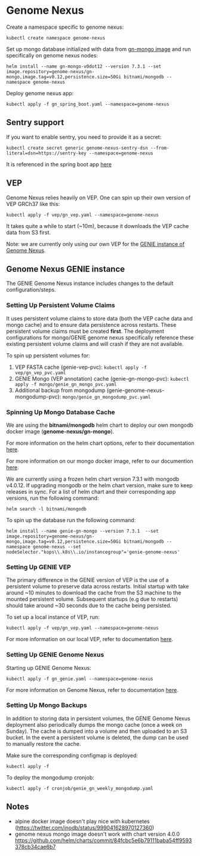 # Genome Nexus
Create a namespace specific to genome nexus:
```
kubectl create namespace genome-nexus
```

Set up mongo database initialized with data from [gn-mongo image](https://hub.docker.com/r/genomenexus/gn-mongo/tags/) and run specifically on genome nexus nodes:
```
helm install --name gn-mongo-v0dot12 --version 7.3.1 --set image.repository=genome-nexus/gn-mongo,image.tag=v0.12,persistence.size=50Gi bitnami/mongodb --namespace genome-nexus
```
Deploy genome nexus app:
```
kubectl apply -f gn_spring_boot.yaml --namespace=genome-nexus
```

## Sentry support
If you want to enable sentry, you need to provide it as a secret:
```
kubectl create secret generic genome-nexus-sentry-dsn --from-literal=dsn=https://sentry-key --namespace=genome-nexus
```
It is referenced in the spring boot app [here](https://github.com/knowledgesystems/knowledgesystems-k8s-deployment/blob/master/genome-nexus/gn_spring_boot.yaml#L34-L38)

## VEP
Genome Nexus relies heavily on VEP. One can spin up their own version of VEP GRCh37 like this:

```
kubectl apply -f vep/gn_vep.yaml --namespace=genome-nexus
```

It takes quite a while to start (~10m), because it downloads the VEP cache data
from S3 first.

Note: we are currently only using our own VEP for the [GENIE instance of Genome
Nexus](./gn_genie.yaml).

## Genome Nexus GENIE instance
The GENIE Genome Nexus instance includes changes to the default configuration/steps. 

### Setting Up Persistent Volume Claims
It uses persistent volume claims to store data (both the VEP cache data and mongo cache) and to ensure data persistence across restarts. These persistent volume claims must be created **first**. The deployment configurations for mongo/GENIE genome nexus specifically reference these existing persistent volume claims and will crash if they are not available. 

To spin up persistent volumes for:

1. VEP FASTA cache (genie-vep-pvc): `kubectl apply -f vep/gn_vep_pvc.yaml`
2. GENIE Mongo (VEP annotation) cache (genie-gn-mongo-pvc): `kubectl apply -f mongo/genie_gn_mongo_pvc.yaml`
3. Additional backup from mongodump (genie-genome-nexus-mongodump-pvc): `mongo/genie_gn_mongodump_pvc.yaml`

### Spinning Up Mongo Database Cache
We are using the **bitnami/mongodb** helm chart to deploy our own mongodb docker image (**genome-nexus/gn-mongo**). 

For more information on the helm chart options, refer to their documentation [here](https://github.com/bitnami/charts/tree/master/bitnami/mongodb). 

For more information on our mongo docker image, refer to our documention [here](https://github.com/genome-nexus/genome-nexus-importer/blob/master/README.md).

We are currently using a frozen helm chart version 7.3.1 with mongodb v4.0.12. If upgrading mongodb or the helm chart version, make sure to keep releases in sync. For a list of helm chart and their corresponding app versions, run the following command:
```
helm search -l bitnami/mongodb
```

To spin up the database run the following command:
```
helm install --name genie-gn-mongo --version 7.3.1  --set image.repository=genome-nexus/gn-mongo,image.tag=v0.12,persistence.size=50Gi bitnami/mongodb --namespace genome-nexus --set nodeSelector."kops\\.k8s\\.io/instancegroup"='genie-genome-nexus' 
```

### Setting Up GENIE VEP
The primary difference in the GENIE version of VEP is the use of a persistent volume to preserve data across restarts. Initial startup with take around ~10 minutes to download the cache from the S3 machine to the mounted persistent volume. Subsequent startups (e.g due to restarts) should take around ~30 seconds due to the cache being persisted.

To set up a local instance of VEP, run: 
```
kubectl apply -f vep/gn_vep.yaml --namespace=genome-nexus
```

For more information on our local VEP, refer to documentation [here](https://github.com/genome-nexus/genome-nexus-vep/blob/master/README.md). 

### Setting Up GENIE Genome Nexus
Starting up GENIE Genome Nexus:
```
kubectl apply -f gn_genie.yaml --namespace=genome-nexus
```

For more information on Genome Nexus, refer to documentation [here](https://github.com/genome-nexus/genome-nexus/blob/master/README.md).

### Setting Up Mongo Backups
In addition to storing data in persistent volumes, the GENIE Genome Nexus deployment also periodically dumps the mongo cache (once a week on Sunday). The cache is dumped into a volume and then uploaded to an S3 bucket. In the event a persistent volume is deleted, the dump can be used to manually restore the cache.

Make sure the corresponding configmap is deployed:
```
kubectl apply -f 
```

To deploy the mongodump cronjob:
```
kubectl apply -f cronjob/genie_gn_weekly_mongodump.yaml
```

## Notes
- alpine docker image doesn't play nice with kubernetes (https://twitter.com/inodb/status/999041628970127360)
- genome nexus mongo image doesn't work with chart version 4.0.0 https://github.com/helm/charts/commit/84fcbc5e6b79111baba54ff9593378cb34cae6b7
